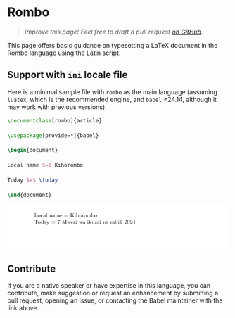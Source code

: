 # Rombo

<blockquote>
  <p><em>Improve this page! Feel free to draft a pull request <a href="https://github.com/latex3/babel/tree/docs/docs">on GitHub</a>.</em></p>
</blockquote>

This page offers basic guidance on typesetting a LaTeX document in the
Rombo language using the Latin script.

## Support with `ini` locale file

Here is a minimal sample file with `rombo` as the main language
(assuming `luatex`, which is the recommended engine, and `babel` ≥24.14,
although it may work with previous versions).

```tex
\documentclass[rombo]{article}

\usepackage[provide=*]{babel}

\begin{document}

Local name $=$ Kihorombo

Today $=$ \today

\end{document}
```

![](../media/locale-rombo.png)

## Contribute

If you are a native speaker or have expertise in this language, you can
contribute, make suggestion or request an enhancement by submitting a
pull request, opening an issue, or contacting the Babel maintainer with
the link above.